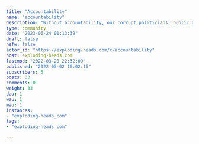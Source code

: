 ```yaml
---
title: "Accountability" 
name: "accountability"
description: "Without accountability, our corrupt politicians, public officials, law enforcement officers, tech tyrants and crony capitalists - are just going to keep doing it."
type: community
date: "2023-06-24 01:13:39"
draft: false
nsfw: false
actor_id: "https://exploding-heads.com/c/accountability"
host: exploding-heads.com
lastmod: "2022-03-20 22:32:09"
published: "2022-03-02 16:02:16"
subscribers: 5
posts: 33
comments: 0
weight: 33
dau: 1
wau: 1
mau: 1
instances:
- "exploding-heads_com"
tags: 
- "exploding-heads_com"

---
```

